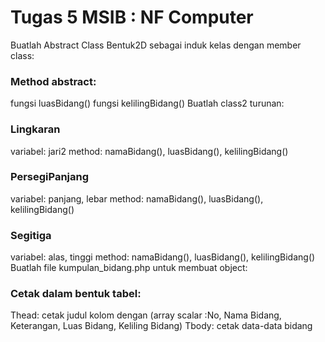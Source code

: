 # Tugas 5 MSIB : NF Computer

Buatlah Abstract Class Bentuk2D sebagai induk kelas dengan member class:

### Method abstract:

fungsi luasBidang()
fungsi kelilingBidang()
Buatlah class2 turunan:

### Lingkaran

variabel: jari2
method: namaBidang(), luasBidang(), kelilingBidang()

### PersegiPanjang

variabel: panjang, lebar
method: namaBidang(), luasBidang(), kelilingBidang()

### Segitiga

variabel: alas, tinggi
method: namaBidang(), luasBidang(), kelilingBidang()
Buatlah file kumpulan_bidang.php untuk membuat object:

### Cetak dalam bentuk tabel:

Thead: cetak judul kolom dengan (array scalar :No, Nama Bidang, Keterangan, Luas Bidang, Keliling Bidang)
Tbody: cetak data-data bidang
